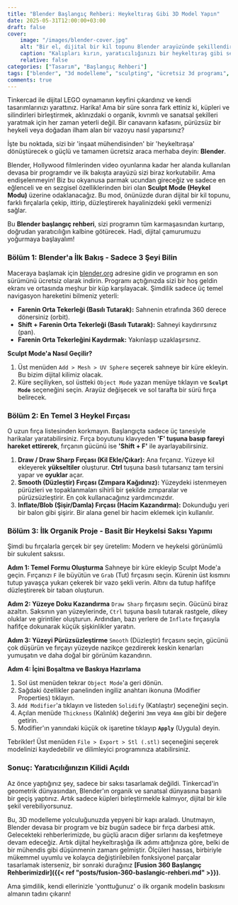 ```yaml
---
title: "Blender Başlangıç Rehberi: Heykeltıraş Gibi 3D Model Yapın"
date: 2025-05-31T12:00:00+03:00
draft: false
cover:
    image: "/images/blender-cover.jpg"
    alt: "Bir el, dijital bir kil topunu Blender arayüzünde şekillendiriyor"
    caption: "Kalıpları kırın, yaratıcılığınızı bir heykeltıraş gibi serbest bırakın."
    relative: false
categories: ["Tasarım", "Başlangıç Rehberi"]
tags: ["blender", "3d modelleme", "sculpting", "ücretsiz 3d programı", "organik modelleme"]
comments: true
---
```


Tinkercad ile dijital LEGO oynamanın keyfini çıkardınız ve kendi tasarımlarınızı yarattınız. Harika! Ama bir süre sonra fark ettiniz ki, küpleri ve silindirleri birleştirmek, aklınızdaki o organik, kıvrımlı ve sanatsal şekilleri yaratmak için her zaman yeterli değil. Bir canavarın kafasını, pürüzsüz bir heykeli veya doğadan ilham alan bir vazoyu nasıl yaparsınız?

İşte bu noktada, sizi bir 'inşaat mühendisinden' bir 'heykeltıraşa' dönüştürecek o güçlü ve tamamen ücretsiz araca merhaba deyin: **Blender**.

Blender, Hollywood filmlerinden video oyunlarına kadar her alanda kullanılan devasa bir programdır ve ilk bakışta arayüzü sizi biraz korkutabilir. Ama endişelenmeyin! Biz bu okyanusa parmak ucundan gireceğiz ve sadece en eğlenceli ve en sezgisel özelliklerinden biri olan **Sculpt Mode (Heykel Modu)** üzerine odaklanacağız. Bu mod, önünüzde duran dijital bir kil topunu, farklı fırçalarla çekip, ittirip, düzleştirerek hayalinizdeki şekli vermenizi sağlar.

Bu **Blender başlangıç rehberi**, sizi programın tüm karmaşasından kurtarıp, doğrudan yaratıcılığın kalbine götürecek. Hadi, dijital çamurumuzu yoğurmaya başlayalım!

### Bölüm 1: Blender'a İlk Bakış - Sadece 3 Şeyi Bilin

Maceraya başlamak için [blender.org](https://www.blender.org) adresine gidin ve programın en son sürümünü ücretsiz olarak indirin. Programı açtığınızda sizi bir hoş geldin ekranı ve ortasında meşhur bir küp karşılayacak. Şimdilik sadece üç temel navigasyon hareketini bilmeniz yeterli:

*   **Farenin Orta Tekerleği (Basılı Tutarak):** Sahnenin etrafında 360 derece dönersiniz (orbit).
*   **Shift + Farenin Orta Tekerleği (Basılı Tutarak):** Sahneyi kaydırırsınız (pan).
*   **Farenin Orta Tekerleğini Kaydırmak:** Yakınlaşıp uzaklaşırsınız.


**Sculpt Mode'a Nasıl Geçilir?**
1.  Üst menüden `Add > Mesh > UV Sphere` seçerek sahneye bir küre ekleyin. Bu bizim dijital kilimiz olacak.
2.  Küre seçiliyken, sol üstteki `Object Mode` yazan menüye tıklayın ve **`Sculpt Mode`** seçeneğini seçin. Arayüz değişecek ve sol tarafta bir sürü fırça belirecek.

### Bölüm 2: En Temel 3 Heykel Fırçası

O uzun fırça listesinden korkmayın. Başlangıçta sadece üç tanesiyle harikalar yaratabilirsiniz. Fırça boyutunu klavyeden **'F' tuşuna basıp fareyi hareket ettirerek**, fırçanın gücünü ise **'Shift + F'** ile ayarlayabilirsiniz.

1.  **Draw / Draw Sharp Fırçası (Kil Ekle/Çıkar):** Ana fırçanız. Yüzeye kil ekleyerek **yükseltiler** oluşturur. **Ctrl** tuşuna basılı tutarsanız tam tersini yapar ve **oyuklar** açar.
2.  **Smooth (Düzleştir) Fırçası (Zımpara Kağıdınız):** Yüzeydeki istenmeyen pürüzleri ve topaklanmaları sihirli bir şekilde zımparalar ve pürüzsüzleştirir. En çok kullanacağınız yardımcınızdır.
3.  **Inflate/Blob (Şişir/Damla) Fırçası (Hacim Kazandırma):** Dokunduğu yeri bir balon gibi şişirir. Bir alana genel bir hacim eklemek için kullanılır.

### Bölüm 3: İlk Organik Proje - Basit Bir Heykelsi Saksı Yapımı

Şimdi bu fırçalarla gerçek bir şey üretelim: Modern ve heykelsi görünümlü bir sukulent saksısı.

**Adım 1: Temel Formu Oluşturma**
Sahneye bir küre ekleyip Sculpt Mode'a geçin. Fırçanızı `F` ile büyütün ve `Grab` (Tut) fırçasını seçin. Kürenin üst kısmını tutup yavaşça yukarı çekerek bir vazo şekli verin. Altını da tutup hafifçe düzleştirerek bir taban oluşturun.

**Adım 2: Yüzeye Doku Kazandırma**
`Draw Sharp` fırçasını seçin. Gücünü biraz azaltın. Saksının yan yüzeylerinde, `Ctrl` tuşuna basılı tutarak rastgele, dikey oluklar ve girintiler oluşturun. Ardından, bazı yerlere de `Inflate` fırçasıyla hafifçe dokunarak küçük şişkinlikler yaratın.

**Adım 3: Yüzeyi Pürüzsüzleştirme**
`Smooth` (Düzleştir) fırçasını seçin, gücünü çok düşürün ve fırçayı yüzeyde nazikçe gezdirerek keskin kenarları yumuşatın ve daha doğal bir görünüm kazandırın.

**Adım 4: İçini Boşaltma ve Baskıya Hazırlama**
1.  Sol üst menüden tekrar `Object Mode`'a geri dönün.
2.  Sağdaki özellikler panelinden ingiliz anahtarı ikonuna (Modifier Properties) tıklayın.
3.  `Add Modifier`'a tıklayın ve listeden `Solidify` (Katılaştır) seçeneğini seçin.
4.  Açılan menüde `Thickness` (Kalınlık) değerini `3mm` veya `4mm` gibi bir değere getirin.
5.  Modifier'ın yanındaki küçük ok işaretine tıklayıp **`Apply`** (Uygula) deyin.

Tebrikler! Üst menüden `File > Export > Stl (.stl)` seçeneğini seçerek modelinizi kaydedebilir ve dilimleyici programınıza atabilirsiniz.

### Sonuç: Yaratıcılığınızın Kilidi Açıldı

Az önce yaptığınız şey, sadece bir saksı tasarlamak değildi. Tinkercad'in geometrik dünyasından, Blender'ın organik ve sanatsal dünyasına başarılı bir geçiş yaptınız. Artık sadece küpleri birleştirmekle kalmıyor, dijital bir kile şekil verebiliyorsunuz.

Bu, 3D modelleme yolculuğunuzda yepyeni bir kapı araladı. Unutmayın, Blender devasa bir program ve biz bugün sadece bir fırça darbesi attık. Gelecekteki rehberlerimizde, bu güçlü aracın diğer sırlarını da keşfetmeye devam edeceğiz. Artık dijital heykeltıraşlığa ilk adımı attığınıza göre, belki de bir mühendis gibi düşünmenin zamanı gelmiştir. Ölçüleri hassas, birbiriyle mükemmel uyumlu ve kolayca değiştirilebilen fonksiyonel parçalar tasarlamak isterseniz, bir sonraki durağınız **[Fusion 360 Başlangıç Rehberimizdir]({{< ref "posts/fusion-360-baslangic-rehberi.md" >}})**.

Ama şimdilik, kendi ellerinizle 'yonttuğunuz' o ilk organik modelin baskısını almanın tadını çıkarın!
